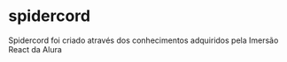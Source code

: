# spidercord
 Spidercord foi criado através dos conhecimentos adquiridos pela Imersão React da Alura
